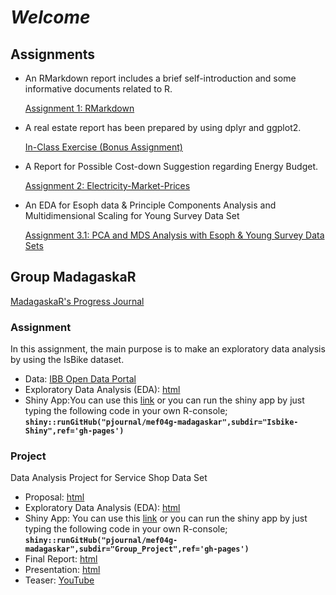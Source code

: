# *Welcome*

## Assignments

- An RMarkdown report includes a brief self-introduction and some informative documents related to R.

    [Assignment 1: RMarkdown](Assignment1_RMarkdown.html)

- A real estate report has been prepared by using dplyr and ggplot2.

    [In-Class Exercise (Bonus Assignment)](Bonus-Assignment.html)

- A Report for Possible Cost-down Suggestion regarding Energy Budget.

    [Assignment 2: Electricity-Market-Prices](Assignment2_Electricity-Market-Prices.html)

- An EDA for Esoph data & Principle Components Analysis and Multidimensional Scaling for Young Survey Data Set

    [Assignment 3.1: PCA and MDS Analysis with Esoph & Young Survey Data Sets](Assignment_3_Young_Survey.html)


## Group MadagaskaR
[MadagaskaR's Progress Journal](https://pjournal.github.io/mef04g-madagaskar/)

### Assignment

In this assignment, the main purpose is to make an exploratory data analysis by using the IsBike dataset.

- Data: [IBB Open Data Portal](https://data.ibb.gov.tr/en/dataset/isbike-istasyon-durumlari-web-servisi)
- Exploratory Data Analysis (EDA): [html](Isbike-Shiny/Isbike-Shiny-App.html)
- Shiny App:You can use this [link](https://madagaskar.shinyapps.io/MadagaskaRIsbikeShiny/)
    or you can run the shiny app by just typing the following code in your own R-console;
    **`shiny::runGitHub("pjournal/mef04g-madagaskar",subdir="Isbike-Shiny",ref='gh-pages')`**

### Project

Data Analysis Project for Service Shop Data Set

- Proposal: [html](Project-Proposal.html)
- Exploratory Data Analysis (EDA): [html](Group_Project/madagaskar_group_project_EDA_v10.html)
- Shiny App: You can use this [link](https://madagaskar.shinyapps.io/ShinyAppMadagaskaR/?_ga=2.188172648.1568701459.1609095474-1735318797.1606586767)
    or you can run the shiny app by just typing the following code in your own R-console;
    **`shiny::runGitHub("pjournal/mef04g-madagaskar",subdir="Group_Project",ref='gh-pages')`**
- Final Report: [html](Group_Project/madagaskar_group_project_final_report.html)
- Presentation: [html](Group_Project/presentation_28.12.html)
- Teaser: [YouTube](https://youtu.be/lThPepmVR5s)
